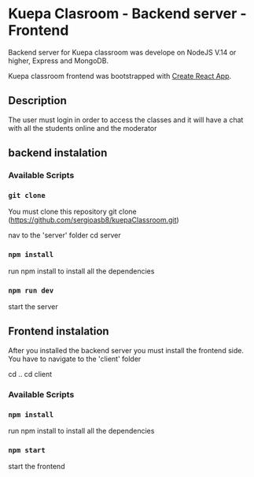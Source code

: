 #  Kuepa Clasroom - Backend server - Frontend

Backend server for Kuepa classroom was develope on NodeJS V.14 or higher, Express and MongoDB.

Kuepa classroom frontend was bootstrapped with [Create React App](https://github.com/facebook/create-react-app). 

## Description  

The user must login in order to access the classes and it will have a chat with all the students online and the moderator

## backend instalation

### Available Scripts

### `git clone`

You must clone this repository 
git clone (https://github.com/sergioasb8/kuepaClassroom.git)

nav to the 'server' folder 
cd server

### `npm install`

run npm install to install all the dependencies

### `npm run dev`

start the server

## Frontend instalation

After you installed the backend server you must install the frontend side. You have to navigate to the 'client' folder

cd ..
cd client

### Available Scripts

### `npm install`

run npm install to install all the dependencies

### `npm start`

start the frontend

